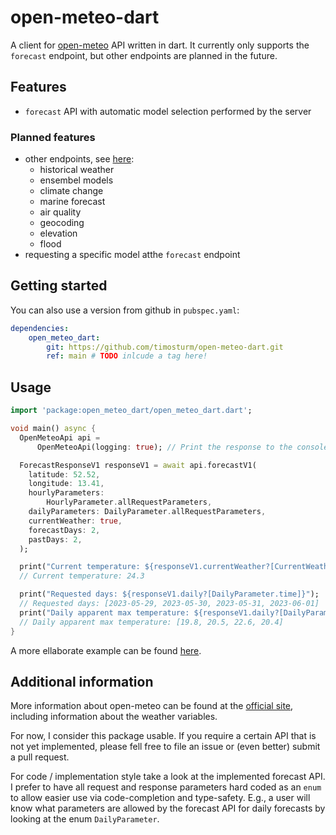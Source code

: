 <!-- 
This README describes the package. If you publish this package to pub.dev,
this README's contents appear on the landing page for your package.

For information about how to write a good package README, see the guide for
[writing package pages](https://dart.dev/guides/libraries/writing-package-pages). 

For general information about developing packages, see the Dart guide for
[creating packages](https://dart.dev/guides/libraries/create-library-packages)
and the Flutter guide for
[developing packages and plugins](https://flutter.dev/developing-packages). 
-->

# open-meteo-dart
A client for [open-meteo](https://open-meteo.com/) API written in dart.
It currently only supports the `forecast` endpoint, but other endpoints are planned in the future.


## Features

- `forecast` API with automatic model selection performed by the server

### Planned features
- other endpoints, see [here](https://open-meteo.com/en/docs):
    - historical weather
    - ensembel models
    - climate change
    - marine forecast
    - air quality
    - geocoding
    - elevation
    - flood
- requesting a specific model atthe `forecast` endpoint

## Getting started

<!-- TODO Add this when the package is available at pub.dev
You can use the command line to add the dependency with the latest stable version:
```shell
$ dart pub add open-meteo-dart
```
-->

<!--
You can manually add the dependency in your `pubspec.yaml`:
```yaml
dependencies:
    open-meteo-dart:
        git: https://github.com/timosturm/open-meteo-dart.git
        ref: stable # TODO inlcude a tag here!
```
-->

You can also use a version from github in `pubspec.yaml`:
```yaml
dependencies:
    open_meteo_dart:
        git: https://github.com/timosturm/open-meteo-dart.git
        ref: main # TODO inlcude a tag here!
```


## Usage

<!-- TODO Automatically include the example from example/short_example.dart -->
```dart
import 'package:open_meteo_dart/open_meteo_dart.dart';

void main() async {
  OpenMeteoApi api =
      OpenMeteoApi(logging: true); // Print the response to the console.

  ForecastResponseV1 responseV1 = await api.forecastV1(
    latitude: 52.52,
    longitude: 13.41,
    hourlyParameters:
        HourlyParameter.allRequestParameters, 
    dailyParameters: DailyParameter.allRequestParameters,
    currentWeather: true,
    forecastDays: 2,
    pastDays: 2,
  );

  print("Current temperature: ${responseV1.currentWeather?[CurrentWeatherParameter.temperature]}");
  // Current temperature: 24.3

  print("Requested days: ${responseV1.daily?[DailyParameter.time]}");
  // Requested days: [2023-05-29, 2023-05-30, 2023-05-31, 2023-06-01]
  print("Daily apparent max temperature: ${responseV1.daily?[DailyParameter.apparentTemperatureMax]}");
  // Daily apparent max temperature: [19.8, 20.5, 22.6, 20.4]
}
```

A more ellaborate example can be found [here](example/example.dart).

## Additional information

More information about open-meteo can be found at the [official site](https://open-meteo.com/), including information about the weather variables.

For now, I consider this package usable. If you require a certain API that is not yet implemented, please fell free to file an issue or (even better) submit a pull request.

For code / implementation style take a look at the implemented forecast API. I prefer to have all request and response parameters hard coded as an `enum` to allow easier use via code-completion and type-safety. E.g., a user will know what parameters are allowed by the forecast API for daily forecasts by looking at the enum `DailyParameter`.
